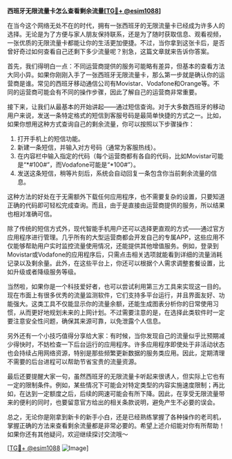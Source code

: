 **西班牙无限流量卡怎么查看剩余流量[[TG💪+ @esim1088](https://t.me/s/esim1088)]**

在当今这个网络无处不在的时代，拥有一张西班牙的无限流量卡已经成为许多人的选择。无论是为了方便与家人朋友保持联系，还是为了随时获取信息、观看视频，一张优质的无限流量卡都能让你的生活更加便捷。不过，当你拿到这张卡后，是否曾好奇过如何查看自己还剩下多少流量呢？别急，这篇文章就来告诉你答案。

首先，我们得明白一点：不同运营商提供的服务可能略有差异，但基本的查看方法大同小异。如果你刚刚入手了一张西班牙无限流量卡，那么第一步就是确认你的运营商是谁。常见的西班牙移动通信公司有Movistar、Vodafone和Orange等。不同的运营商可能会有不同的操作步骤，因此了解自己的运营商非常重要。

接下来，让我们从最基本的开始讲起——通过短信查询。对于大多数西班牙的移动用户来说，发送一条特定格式的短信到客服号码是最简单快捷的方式之一。比如，如果你想用这种方式查询自己的剩余流量，你可以按照以下步骤操作：

1. 打开手机上的短信功能。
2. 新建一条短信，并输入对方号码（通常为客服热线）。
3. 在内容栏中输入指定的代码（每个运营商都有各自的代码，比如Movistar可能是“*#100#”，而Vodafone可能是“*100#”）。
4. 发送这条短信，稍等片刻后，系统会自动回复一条包含你当前剩余流量的信息。

这种方法的好处在于无需额外下载任何应用程序，也不需要复杂的设置，只要知道正确的代码即可轻松完成查询。而且，由于是直接由运营商提供的服务，所以结果也相对准确可信。

除了传统的短信方式外，现代智能手机用户还可以选择更直观的方式——通过官方应用程序进行管理。几乎所有的大型运营商都会开发自己的专属APP，这些应用不仅能够帮助用户实时监控流量使用情况，还能提供其他增值服务。例如，登录到Movistar或Vodafone的应用程序后，只需点击相关选项就能看到详细的流量消耗记录以及剩余量。此外，在这些平台上，你还可以根据个人需求调整套餐设置，比如升级或者降级服务等级。

当然啦，如果你是一个科技爱好者，也可以尝试利用第三方工具来实现这一目的。现在市面上有很多优秀的流量监测软件，它们支持多平台运行，并且界面友好、功能强大。这类工具不仅能显示你的流量余额，还能生成图表分析你的日常使用习惯，从而更好地规划未来的上网计划。不过需要注意的是，在选择此类软件时一定要注意安全性问题，确保其来源可靠，以免泄露个人信息。

另外还有一个小技巧值得分享给大家：有时候，当你发现自己的流量似乎比预期减少得快时，不妨检查一下后台运行的应用程序。许多应用程序即使处于非活动状态也会持续占用网络资源，特别是那些频繁更新数据的服务类应用。因此，定期清理不需要的后台进程可以帮助节省宝贵的流量资源。

最后还要提醒大家一句，虽然西班牙的无限流量卡听起来很诱人，但实际上它也有一定的限制条件。例如，某些情况下可能会对特定类型的内容实施速度限制；再比如，在达到一定额度之后，后续的网速可能会有所下降。因此，在享受无限流量带来的便利的同时，也要留意官方给出的相关条款说明，避免产生不必要的误会。

总之，无论你是刚拿到新卡的新手小白，还是已经熟练掌握了各种操作的老司机，掌握正确的方法来查看剩余流量都是非常必要的。希望上述介绍能对你有所帮助！如果你还有其他疑问，欢迎继续探讨交流哦～

[[TG💪+ @esim1088](https://t.me/s/esim1088) ![Image](https://i.postimg.cc/4NQfJmqS/Snipaste-2025-05-13-00-14-12.png)]